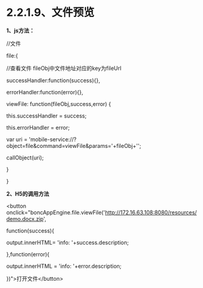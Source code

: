 # **2.2.1.9、文件预览**

**1、js方法：**

//文件

 file:{

 //查看文件 fileObj中文件地址对应的key为fileUrl

 successHandler:function\(success\){},

 errorHandler:function\(error\){},

 viewFile: function\(fileObj,success,error\) {

this.successHandler = success;

this.errorHandler = error;

var uri = 'mobile-service://?object=file&command=viewFile&params='+fileObj+'';

 callObject\(uri\);

 }

 }

**2、H5的调用方法**

&lt;button onclick="boncAppEngine.file.viewFile\('http://172.16.63.108:8080/resources/demo.docx.zip',

 function\(success\){

 output.innerHTML= 'info: '+success.description;

 },function\(error\){

 output.innerHTML = 'info: '+error.description;

 }\)"&gt;打开文件&lt;/button&gt;

